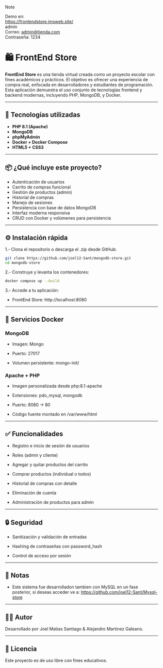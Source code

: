 > [!NOTE]
> Demo en:  
> https://frontendstore.jmsweb.site/  
> admin  
> Correo: admin@tienda.com  
> Contraseña: 1234  
# 🛍️ FrontEnd Store

**FrontEnd Store** es una tienda virtual creada como un proyecto escolar con fines académicos y prácticos. El objetivo es ofrecer una experiencia de compra real, enfocada en desarrolladores y estudiantes de programación. Esta aplicación demuestra el uso conjunto de tecnologías frontend y backend modernas, incluyendo PHP, MongoDB, y Docker.

---

## 🚀 Tecnologías utilizadas

- **PHP 8.1 (Apache)**
- **MongoDB**
- **phpMyAdmin**
- **Docker + Docker Compose**
- **HTML5 + CSS3**

---

## 📦 ¿Qué incluye este proyecto?

- Autenticación de usuarios
- Carrito de compras funcional
- Gestión de productos (admin)
- Historial de compras
- Manejo de sesiones
- Persistencia con base de datos MongoDB
- Interfaz moderna responsiva
- CRUD con Docker y volúmenes para persistencia

---

## ⚙️ Instalación rápida
1.- Clona el repositorio o descarga el .zip desde GitHub:

```bash
git clone https://github.com/joel12-Sant/mongodb-store.git
cd mongodb-store
```

2.- Construye y levanta los contenedores:
```bash
docker compose up --build
```
3.- Accede a tu aplicación:

- FrontEnd Store: http://localhost:8080

---

## 🐬 Servicios Docker
### MongoDB
- Imagen: Mongo

- Puerto: 27017

- Volumen persistente: mongo-init/

### Apache + PHP
- Imagen personalizada desde php:8.1-apache

- Extensiones: pdo_mysql, mongodb

- Puerto: 8080 -> 80

- Código fuente montado en /var/www/html

---

## ✅ Funcionalidades
- Registro e inicio de sesión de usuarios

- Roles (admin y cliente)

- Agregar y quitar productos del carrito

- Comprar productos (individual o todos)

- Historial de compras con detalle

- Eliminación de cuenta

- Administración de productos para admin

---

## 🔒 Seguridad
- Sanitización y validación de entradas

- Hashing de contraseñas con password_hash

- Control de acceso por sesión

---

## 📌 Notas
- Este sistema fue desarrolladon tambien con MySQL en un fase posterior, si deseas acceder ve a: https://github.com/joel12-Sant/Mysql-store

---

## 🧑‍💻 Autor
Desarrollado por Joel Matias Santiago & Alejandro Martinez Galeano.

---
## 📄 Licencia
Este proyecto es de uso libre con fines educativos.
